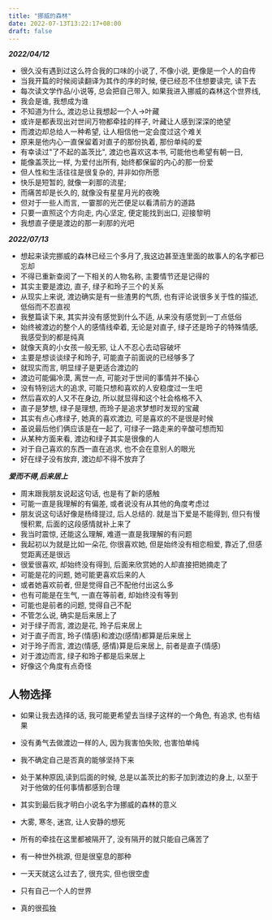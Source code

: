 ```yaml
---
title: "挪威的森林"
date: 2022-07-13T13:22:17+08:00
draft: false
---
```


***2022/04/12***  

- 很久没有遇到过这么符合我的口味的小说了, 不像小说, 更像是一个人的自传
- 当我开篇的时候阅读翻译为其作的序的时候, 便已经忍不住想要读完, 读下去
- 每次读文学作品/小说等, 总会把自己带入, 如果我进入挪威的森林这个世界线,
- 我会是谁, 我想成为谁
- 不知道为什么, 渡边总让我想起一个人->叶藏
- 或许是都表现出对世间万物都牵挂的样子, 叶藏让人感到深深的绝望
- 而渡边却总给人一种希望, 让人相信他一定会度过这个难关
- 原来是他内心一直保留着对直子的那份执着, 那份单纯的爱
- 有幸读过"了不起的盖茨比", 渡边也喜欢这本书, 可能他也希望有朝一日,
- 能像盖茨比一样, 为爱付出所有, 始终都保留的内心的那一份爱
- 但人性和生活往往是很复杂的, 并非如你所愿
- 快乐是短暂的, 就像一刹那的流星;
- 而痛苦却是长久的, 就像没有星星月光的夜晚
- 但对于一些人而言, 一霎那的光芒便足以看清前方的道路
- 只要一直照这个方向走, 内心坚定, 便定能找到出口, 迎接黎明
- 我想直子便是渡边的那一刹那的光吧

***2022/07/13***  

- 想起来读完挪威的森林已经三个多月了,我这边甚至连里面的故事人的名字都已忘却
- 不得已重新查阅了一下相关的人物名称, 主要情节还是记得的
- 其实主要是渡边, 直子, 绿子和玲子三个的关系
- 从现实上来说, 渡边确实是有一些渣男的气质, 也有评论说很多关于性的描述, 低俗而不忍直视
- 我整篇读下来, 其实并没有感觉到什么不适, 从来没有感觉到一丁点低俗
- 始终被渡边的整个人的感情线牵着, 无论是对直子, 绿子还是玲子的特殊情感, 我感受到的都是纯真
- 就像天真的小女孩一般无邪, 让人不忍心去动容破坏
- 主要是想谈谈绿子和玲子, 可能直子前面说的已经够多了
- 就现实而言, 明显绿子是更适合渡边的
- 渡边可能偏冷漠, 离世一点, 可能对于世间的事情并不操心
- 没有特别远大的追求, 可能只想和喜欢的人安稳度过一生吧
- 然后喜欢的人又不在身边, 所以就显得和这个社会格格不入
- 直子是梦想, 绿子是理想, 而玲子是追求梦想时发现的宝藏
- 其实有点心疼绿子, 她真的喜欢渡边, 可是喜欢的不是很是时候
- 虽说最后他们俩应该是在一起了, 可绿子一路走来的辛酸可想而知
- 从某种方面来看, 渡边和绿子其实是很像的人
- 对于自己喜欢的东西一直在追求, 也不会在意别人的眼光
- 好在绿子没有放弃, 渡边却不得不放弃了

***爱而不得,后来居上***

- 周末跟我朋友说起这句话, 也是有了新的感触
- 可能一直是我理解的有偏差, 或者说没有从其他的角度考虑过
- 朋友说这句话好像是杨绛提过, 后人总结的. 就是当下爱是不能得到, 但只有慢慢积累, 后面的这段感情就补上来了
- 我当时震惊, 还能这么理解, 难道一直是我理解的有问题
- 我起初以为就是比如一朵花, 你很喜欢她, 但是始终没有相恋相爱, 靠近了,但感觉距离还是很远
- 很爱很喜欢, 却始终没有得到, 后面来欣赏她的人却直接把她摘走了
- 可能是花的问题, 她可能更喜欢后来的人
- 或者她喜欢前者, 但是觉得自己不配他付出这么多
- 也有可能是在生气, 一直在等前者, 却始终没有等到
- 可能也是前者的问题, 觉得自己不配
- 不管怎么说, 确实是后来居上了
- 对于绿子而言, 渡边是花, 玲子后来居上
- 对于直子而言, 玲子(情感)和渡边(感情)都算是后来居上
- 对于玲子而言, 渡边(情感, 感情)算是后来居上, 前者是直子(情感)
- 对于渡边而言, 绿子和玲子都是后来居上
- 好像这个角度有点奇怪

## 人物选择

- 如果让我去选择的话, 我可能更希望去当绿子这样的一个角色, 有追求, 也有结果
- 没有勇气去做渡边一样的人, 因为我害怕失败, 也害怕单纯
- 我不确定自己是否真的能够坚持下来
- 处于某种原因,读到后面的时候, 总是以盖茨比的影子加到渡边的身上, 以至于对于他做的任何事情都感到合理

- 其实到最后我才明白小说名字为挪威的森林的意义
- 大雾, 寒冬, 迷宫, 让人安静的想死
- 所有的牵挂在这里都被隔开了, 没有隔开的就只能自己痛苦了
- 有一种世外桃源, 但是很窒息的那种
- 一天天就这么过去了, 很充实, 但也很空虚
- 只有自己一个人的世界
- 真的很孤独
